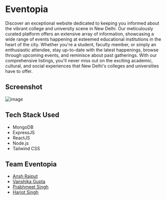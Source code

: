 # Eventopia

Discover an exceptional website dedicated to keeping you informed about the vibrant college and university scene in New Delhi. Our meticulously curated platform offers an extensive array of information, showcasing a wide range of events happening at esteemed educational institutions in the heart of the city. Whether you're a student, faculty member, or simply an enthusiastic attendee, stay up-to-date with the latest happenings, browse through upcoming events, and reminisce about past gatherings. With our comprehensive listings, you'll never miss out on the exciting academic, cultural, and social experiences that New Delhi's colleges and universities have to offer.

## Screenshot
![image](https://github.com/HarjjotSinghh/Eventopia/assets/114088280/ee6b4f84-c618-4401-b47f-bcbf593ecc45)


## Tech Stack Used
- MongoDB
- ExpressJS 
- ReactJS
- Node.js
- Tailwind CSS

## Team Eventopia
- [Ansh Rajput](https://github.com/Ansh-Rajput)
- [Vanshika Gupta](https://github.com/vanzeez)
- [Prabhmeet Singh](https://github.com/PrabhmeetSinghh)
- [Harjot Singh](https://github.com/HarjjotSinghh)
